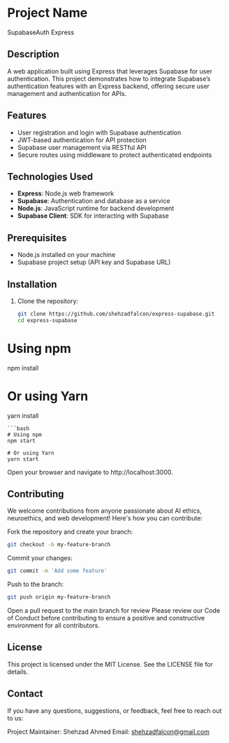 # Project Name
SupabaseAuth Express

## Description
A web application built using Express that leverages Supabase for user authentication. This project demonstrates how to integrate Supabase’s authentication features with an Express backend, offering secure user management and authentication for APIs.

## Features
- User registration and login with Supabase authentication
- JWT-based authentication for API protection
- Supabase user management via RESTful API
- Secure routes using middleware to protect authenticated endpoints

## Technologies Used
- **Express**: Node.js web framework
- **Supabase**: Authentication and database as a service
- **Node.js**: JavaScript runtime for backend development
- **Supabase Client**: SDK for interacting with Supabase

## Prerequisites
- Node.js installed on your machine
- Supabase project setup (API key and Supabase URL)

## Installation

1. Clone the repository:
   ```bash
   git clone https://github.com/shehzadfalcon/express-supabase.git
   cd express-supabase
   ```
   
# Using npm
npm install

# Or using Yarn
yarn install
```
```bash
# Using npm
npm start

# Or using Yarn
yarn start
```
Open your browser and navigate to http://localhost:3000.


## Contributing
We welcome contributions from anyone passionate about AI ethics, neuroethics, and web development! Here's how you can contribute:

Fork the repository and create your branch:
```bash
git checkout -b my-feature-branch
```
Commit your changes: 
```bash
git commit -m 'Add some feature'
```
Push to the branch: 
```bash
git push origin my-feature-branch
```
Open a pull request to the main branch for review
Please review our Code of Conduct before contributing to ensure a positive and constructive environment for all contributors.


## License
This project is licensed under the MIT License. See the LICENSE file for details.

## Contact
If you have any questions, suggestions, or feedback, feel free to reach out to us:

Project Maintainer: Shehzad Ahmed
Email: shehzadfalcon@gmail.com
